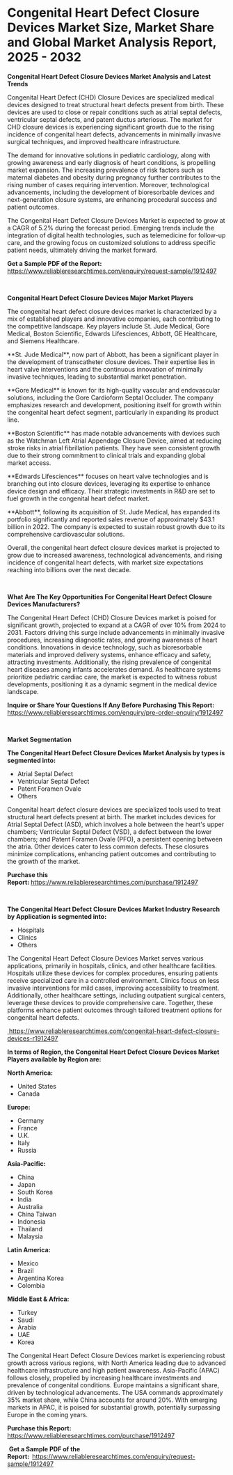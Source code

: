 <p><h1>Congenital Heart Defect Closure Devices Market Size, Market Share and Global Market Analysis Report, 2025 - 2032</h1></p><p><strong>Congenital Heart Defect Closure Devices Market Analysis and Latest Trends</strong></p>
<p><p>Congenital Heart Defect (CHD) Closure Devices are specialized medical devices designed to treat structural heart defects present from birth. These devices are used to close or repair conditions such as atrial septal defects, ventricular septal defects, and patent ductus arteriosus. The market for CHD closure devices is experiencing significant growth due to the rising incidence of congenital heart defects, advancements in minimally invasive surgical techniques, and improved healthcare infrastructure.</p><p>The demand for innovative solutions in pediatric cardiology, along with growing awareness and early diagnosis of heart conditions, is propelling market expansion. The increasing prevalence of risk factors such as maternal diabetes and obesity during pregnancy further contributes to the rising number of cases requiring intervention. Moreover, technological advancements, including the development of bioresorbable devices and next-generation closure systems, are enhancing procedural success and patient outcomes.</p><p>The Congenital Heart Defect Closure Devices Market is expected to grow at a CAGR of 5.2% during the forecast period. Emerging trends include the integration of digital health technologies, such as telemedicine for follow-up care, and the growing focus on customized solutions to address specific patient needs, ultimately driving the market forward.</p></p>
<p><strong>Get a Sample PDF of the Report:&nbsp;</strong> <a href="https://www.reliableresearchtimes.com/enquiry/request-sample/1912497?utm_campaign=3278&utm_medium=2&utm_source=Github&utm_content=ia&utm_term=16042025&utm_id=congenital-heart-defect-closure-devices">https://www.reliableresearchtimes.com/enquiry/request-sample/1912497</a></p>
<p>&nbsp;</p>
<p><strong>Congenital Heart Defect Closure Devices Major Market Players</strong></p>
<p><p>The congenital heart defect closure devices market is characterized by a mix of established players and innovative companies, each contributing to the competitive landscape. Key players include St. Jude Medical, Gore Medical, Boston Scientific, Edwards Lifesciences, Abbott, GE Healthcare, and Siemens Healthcare.</p><p>**St. Jude Medical**, now part of Abbott, has been a significant player in the development of transcatheter closure devices. Their expertise lies in heart valve interventions and the continuous innovation of minimally invasive techniques, leading to substantial market penetration.</p><p>**Gore Medical** is known for its high-quality vascular and endovascular solutions, including the Gore Cardioform Septal Occluder. The company emphasizes research and development, positioning itself for growth within the congenital heart defect segment, particularly in expanding its product line.</p><p>**Boston Scientific** has made notable advancements with devices such as the Watchman Left Atrial Appendage Closure Device, aimed at reducing stroke risks in atrial fibrillation patients. They have seen consistent growth due to their strong commitment to clinical trials and expanding global market access.</p><p>**Edwards Lifesciences** focuses on heart valve technologies and is branching out into closure devices, leveraging its expertise to enhance device design and efficacy. Their strategic investments in R&D are set to fuel growth in the congenital heart defect market.</p><p>**Abbott**, following its acquisition of St. Jude Medical, has expanded its portfolio significantly and reported sales revenue of approximately $43.1 billion in 2022. The company is expected to sustain robust growth due to its comprehensive cardiovascular solutions.</p><p>Overall, the congenital heart defect closure devices market is projected to grow due to increased awareness, technological advancements, and rising incidence of congenital heart defects, with market size expectations reaching into billions over the next decade.</p></p>
<p>&nbsp;</p>
<p><strong>What Are The Key Opportunities For Congenital Heart Defect Closure Devices Manufacturers?</strong></p>
<p><p>The Congenital Heart Defect (CHD) Closure Devices market is poised for significant growth, projected to expand at a CAGR of over 10% from 2024 to 2031. Factors driving this surge include advancements in minimally invasive procedures, increasing diagnostic rates, and growing awareness of heart conditions. Innovations in device technology, such as bioresorbable materials and improved delivery systems, enhance efficacy and safety, attracting investments. Additionally, the rising prevalence of congenital heart diseases among infants accelerates demand. As healthcare systems prioritize pediatric cardiac care, the market is expected to witness robust developments, positioning it as a dynamic segment in the medical device landscape.</p></p>
<p><strong>Inquire or Share Your Questions If Any Before Purchasing This Report:</strong> <a href="https://www.reliableresearchtimes.com/enquiry/pre-order-enquiry/1912497?utm_campaign=3278&utm_medium=2&utm_source=Github&utm_content=ia&utm_term=16042025&utm_id=congenital-heart-defect-closure-devices">https://www.reliableresearchtimes.com/enquiry/pre-order-enquiry/1912497</a></p>
<p>&nbsp;</p>
<p><strong>Market Segmentation</strong></p>
<p><strong>The Congenital Heart Defect Closure Devices Market Analysis by types is segmented into:</strong></p>
<p><ul><li>Atrial Septal Defect</li><li>Ventricular Septal Defect</li><li>Patent Foramen Ovale</li><li>Others</li></ul></p>
<p><p>Congenital heart defect closure devices are specialized tools used to treat structural heart defects present at birth. The market includes devices for Atrial Septal Defect (ASD), which involves a hole between the heart's upper chambers; Ventricular Septal Defect (VSD), a defect between the lower chambers; and Patent Foramen Ovale (PFO), a persistent opening between the atria. Other devices cater to less common defects. These closures minimize complications, enhancing patient outcomes and contributing to the growth of the market.</p></p>
<p><strong>Purchase this Report:&nbsp;</strong><a href="https://www.reliableresearchtimes.com/purchase/1912497?utm_campaign=3278&utm_medium=2&utm_source=Github&utm_content=ia&utm_term=16042025&utm_id=congenital-heart-defect-closure-devices">https://www.reliableresearchtimes.com/purchase/1912497</a></p>
<p>&nbsp;</p>
<p><strong>The Congenital Heart Defect Closure Devices Market Industry Research by Application is segmented into:</strong></p>
<p><ul><li>Hospitals</li><li>Clinics</li><li>Others</li></ul></p>
<p><p>The Congenital Heart Defect Closure Devices Market serves various applications, primarily in hospitals, clinics, and other healthcare facilities. Hospitals utilize these devices for complex procedures, ensuring patients receive specialized care in a controlled environment. Clinics focus on less invasive interventions for mild cases, improving accessibility to treatment. Additionally, other healthcare settings, including outpatient surgical centers, leverage these devices to provide comprehensive care. Together, these platforms enhance patient outcomes through tailored treatment options for congenital heart defects.</p></p>
<p><a href="https://www.reliableresearchtimes.com/congenital-heart-defect-closure-devices-r1912497?utm_campaign=3278&utm_medium=2&utm_source=Github&utm_content=ia&utm_term=16042025&utm_id=congenital-heart-defect-closure-devices">&nbsp;https://www.reliableresearchtimes.com/congenital-heart-defect-closure-devices-r1912497</a></p>
<p><strong>In terms of Region, the Congenital Heart Defect Closure Devices Market Players available by Region are:</strong></p>
<p>
    <p> <strong> North America: </strong>
        <ul>
            <li>United States</li>
            <li>Canada</li>
        </ul>
        </p> 
    <p> <strong> Europe: </strong>
        <ul>
            <li>Germany</li>
            <li>France</li>
            <li>U.K.</li>
            <li>Italy</li>
            <li>Russia</li>
        </ul>
        </p> 
    <p> <strong> Asia-Pacific: </strong>
        <ul>
            <li>China</li>
            <li>Japan</li>
            <li>South Korea</li>
            <li>India</li>
            <li>Australia</li>
            <li>China Taiwan</li>
            <li>Indonesia</li>
            <li>Thailand</li>
            <li>Malaysia</li>
        </ul>
        </p> 
    <p> <strong> Latin America: </strong>
        <ul>
            <li>Mexico</li>
            <li>Brazil</li>
            <li>Argentina Korea</li>
            <li>Colombia</li>
        </ul>
        </p> 
    <p> <strong> Middle East & Africa: </strong>
        <ul>
            <li>Turkey</li>
            <li>Saudi</li>
            <li>Arabia</li>
            <li>UAE</li>
            <li>Korea</li>
        </ul>
    </p>
    </p>
<p><p>The Congenital Heart Defect Closure Devices market is experiencing robust growth across various regions, with North America leading due to advanced healthcare infrastructure and high patient awareness. Asia-Pacific (APAC) follows closely, propelled by increasing healthcare investments and prevalence of congenital conditions. Europe maintains a significant share, driven by technological advancements. The USA commands approximately 35% market share, while China accounts for around 20%. With emerging markets in APAC, it is poised for substantial growth, potentially surpassing Europe in the coming years.</p></p>
<p><strong>Purchase this Report: </strong><a href="https://www.reliableresearchtimes.com/purchase/1912497?utm_campaign=3278&utm_medium=2&utm_source=Github&utm_content=ia&utm_term=16042025&utm_id=congenital-heart-defect-closure-devices">https://www.reliableresearchtimes.com/purchase/1912497</a></p>
<p>&nbsp;<strong>Get a Sample PDF of the Report:&nbsp;&nbsp;</strong><a href="https://www.reliableresearchtimes.com/enquiry/request-sample/1912497?utm_campaign=3278&utm_medium=2&utm_source=Github&utm_content=ia&utm_term=16042025&utm_id=congenital-heart-defect-closure-devices">https://www.reliableresearchtimes.com/enquiry/request-sample/1912497</a></p>
<p><strong></strong></p>
<p><p></p><p></p><p></p></p>